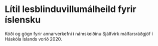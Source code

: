 # Lítil lesblinduvillumálheild fyrir íslensku

Kóði og gögn fyrir annarverkefni í námskeiðinu Sjálfvirk málfarsráðgjöf í Háskóla Íslands vorið 2020.
